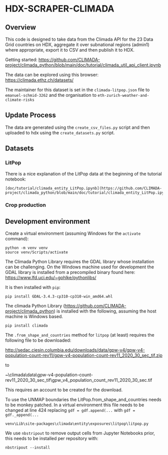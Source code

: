 # HDX-SCRAPER-CLIMADA

## Overview

This code is designed to take data from the Climada API for the 23 Data Grid countries on HDX,
aggregate it over subnational regions (admin1) where appropriate, export it to CSV and then publish
it to HDX.

Getting started:
https://github.com/CLIMADA-project/climada_python/blob/main/doc/tutorial/climada_util_api_client.ipynb

The data can be explored using this browser:
https://climada.ethz.ch/datasets/

The maintainer for this dataset is set in the `climada-litpop.json` file to `emanuel-schmid-3262` and the organisation to `eth-zurich-weather-and-climate-risks`

## Update Process

The data are generated using the `create_csv_files.py` script and then uploaded to hdx using the `create_datasets.py` script.
## Datasets

### LitPop

There is a nice explanation of the LitPop data at the beginning of the tutorial notebook:

```
[doc/tutorial/climada_entity_LitPop.ipynb](https://github.com/CLIMADA-project/climada_python/blob/main/doc/tutorial/climada_entity_LitPop.ipynb)
```

### Crop production



## Development environment
Create a virtual environment (assuming Windows for the `activate` command):

```shell
python -m venv venv
source venv/Scripts/activate
```

The Climada Python Library requires the GDAL library whose installation can be challenging. On the
Windows machine used for development the GDAL library is installed from a precompiled binary found
here: https://www.lfd.uci.edu/~gohlke/pythonlibs/

It is then installed with `pip`:

```shell
pip install GDAL-3.4.3-cp310-cp310-win_amd64.whl
```

The climada Python Library (https://github.com/CLIMADA-project/climada_python) is installed with the
following, assuming the host machine is Windows based. 

```shell
pip install climada
```

The `.from_shape_and_countries` method for `litpop` (at least) requires the following file to be downloaded:

http://sedac.ciesin.columbia.edu/downloads/data/gpw-v4/gpw-v4-population-count-rev11/gpw-v4-population-count-rev11_2020_30_sec_tif.zip

to

~\climada\data\gpw-v4-population-count-rev11_2020_30_sec_tif\gpw_v4_population_count_rev11_2020_30_sec.tif

This requires an account to be created for the download.

To use the UNMAP boundaries the LitPop.from_shape_and_countries needs to be monkey patched. In a virtual environment this file needs to be
changed at line 424 replacing `gdf = gdf.append(...` with `gdf = gdf._append(...`

```
venv\Lib\site-packages\climada\entity\exposures\litpop\litpop.py
```

We use `nbstripout` to remove output cells from Jupyter Notebooks prior, this needs to be installed per repository with:

```
nbstripout --install
```





